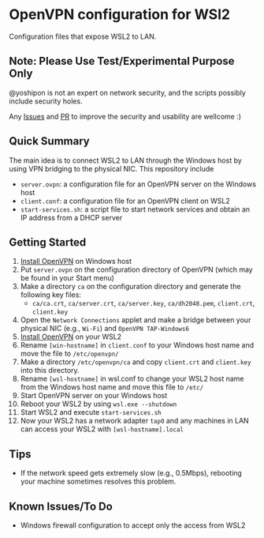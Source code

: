 # OpenVPN configuration for WSl2
Configuration files that expose WSL2 to LAN.

## Note: Please Use Test/Experimental Purpose Only
@yoshipon is not an expert on network security, and the scripts possibly include security holes.

Any [Issues](https://github.com/yoshipon/wsl-openvpn/issues) and [PR](https://github.com/yoshipon/wsl-openvpn/pulls) to improve the security and usability are wellcome :)

## Quick Summary
The main idea is to connect WSL2 to LAN through the Windows host by using VPN bridging to the physical NIC.
This repository include
* `server.ovpn`: a configuration file for an OpenVPN server on the Windows host
* `client.conf`: a configuration file for an OpenVPN client on WSL2
* `start-services.sh`: a script file to start network services and obtain an IP address from a DHCP server

## Getting Started
1. [Install OpenVPN](https://openvpn.net/community-downloads-2/) on Windows host
2. Put `server.ovpn` on the configuration directory of OpenVPN (which may be found in your Start menu)
3. Make a directory `ca` on the configuration directory and generate the following key files:
   * `ca/ca.crt`, `ca/server.crt`, `ca/server.key`, `ca/dh2048.pem`, `client.crt`, `client.key`
4. Open the `Network Connections` applet and make a bridge between your physical NIC (e.g., `Wi-Fi`) and `OpenVPN TAP-Windows6`
5. [Install OpenVPN](https://community.openvpn.net/openvpn/wiki/OpenvpnSoftwareRepos) on your WSL2
6. Rename `[win-hostname]` in `client.conf` to your Windows host name and move the file to `/etc/openvpn/`
7. Make a directory `/etc/openvpn/ca` and copy `client.crt` and `client.key` into this directory.
8. Rename `[wsl-hostname]` in wsl.conf to change your WSL2 host name from the Windows host name and move this file to `/etc/`
10. Start OpenVPN server on your Windows host
9. Reboot your WSL2 by using `wsl.exe --shutdown`
11. Start WSL2 and execute `start-services.sh`
12. Now your WSL2 has a network adapter `tap0` and any machines in LAN can access your WSL2 with `[wsl-hostname].local`

## Tips
* If the network speed gets extremely slow (e.g., 0.5Mbps), rebooting your machine sometimes resolves this problem.

## Known Issues/To Do
* Windows firewall configuration to accept only the access from WSL2
